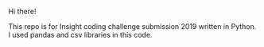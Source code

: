 Hi there!

This repo is for Insight coding challenge submission 2019 written in Python. I used pandas and csv libraries in this code.

